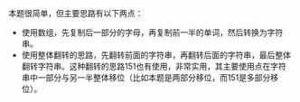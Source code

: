 本题很简单，但主要思路有以下两点：

- 使用数组，先复制后一部分的字母，再复制前一半的单词，然后转换为字符串。
- 使用整体翻转的思路，先翻转前面的字符串，再翻转后面的字符串，最后整体翻转字符串。这种翻转的思路151也有使用，非常实用，其主要使用点在字符串中一部分与另一半整体移位（比如本题是两部分移位，而151是多部分移位）。